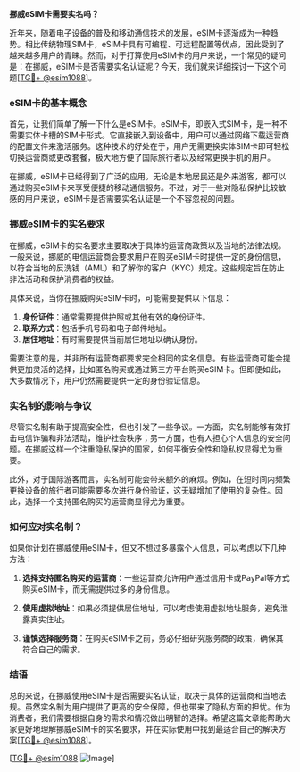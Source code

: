**挪威eSIM卡需要实名吗？**

近年来，随着电子设备的普及和移动通信技术的发展，eSIM卡逐渐成为一种趋势。相比传统物理SIM卡，eSIM卡具有可编程、可远程配置等优点，因此受到了越来越多用户的青睐。然而，对于打算使用eSIM卡的用户来说，一个常见的疑问是：在挪威，eSIM卡是否需要实名认证呢？今天，我们就来详细探讨一下这个问题[[TG💪+ @esim1088](https://t.me/s/esim1088)]。

### eSIM卡的基本概念

首先，让我们简单了解一下什么是eSIM卡。eSIM卡，即嵌入式SIM卡，是一种不需要实体卡槽的SIM卡形式。它直接嵌入到设备中，用户可以通过网络下载运营商的配置文件来激活服务。这种技术的好处在于，用户无需更换实体SIM卡即可轻松切换运营商或更改套餐，极大地方便了国际旅行者以及经常更换手机的用户。

在挪威，eSIM卡已经得到了广泛的应用。无论是本地居民还是外来游客，都可以通过购买eSIM卡来享受便捷的移动通信服务。不过，对于一些对隐私保护比较敏感的用户来说，eSIM卡是否需要实名认证是一个不容忽视的问题。

### 挪威eSIM卡的实名要求

在挪威，eSIM卡的实名要求主要取决于具体的运营商政策以及当地的法律法规。一般来说，挪威的电信运营商会要求用户在购买eSIM卡时提供一定的身份信息，以符合当地的反洗钱（AML）和了解你的客户（KYC）规定。这些规定旨在防止非法活动和保护消费者的权益。

具体来说，当你在挪威购买eSIM卡时，可能需要提供以下信息：

1. **身份证件**：通常需要提供护照或其他有效的身份证件。
2. **联系方式**：包括手机号码和电子邮件地址。
3. **居住地址**：有时需要提供当前居住地址以确认身份。

需要注意的是，并非所有运营商都要求完全相同的实名信息。有些运营商可能会提供更加灵活的选择，比如匿名购买或通过第三方平台购买eSIM卡。但即便如此，大多数情况下，用户仍然需要提供一定的身份验证信息。

### 实名制的影响与争议

尽管实名制有助于提高安全性，但也引发了一些争议。一方面，实名制能够有效打击电信诈骗和非法活动，维护社会秩序；另一方面，也有人担心个人信息的安全问题。在挪威这样一个注重隐私保护的国家，如何平衡安全性和隐私权显得尤为重要。

此外，对于国际游客而言，实名制可能会带来额外的麻烦。例如，在短时间内频繁更换设备的旅行者可能需要多次进行身份验证，这无疑增加了使用的复杂性。因此，选择一个支持匿名购买的运营商显得尤为重要。

### 如何应对实名制？

如果你计划在挪威使用eSIM卡，但又不想过多暴露个人信息，可以考虑以下几种方法：

1. **选择支持匿名购买的运营商**：一些运营商允许用户通过信用卡或PayPal等方式购买eSIM卡，而无需提供过多的身份信息。
   
2. **使用虚拟地址**：如果必须提供居住地址，可以考虑使用虚拟地址服务，避免泄露真实住址。

3. **谨慎选择服务商**：在购买eSIM卡之前，务必仔细研究服务商的政策，确保其符合自己的需求。

### 结语

总的来说，在挪威使用eSIM卡是否需要实名认证，取决于具体的运营商和当地法规。虽然实名制为用户提供了更高的安全保障，但也带来了隐私方面的担忧。作为消费者，我们需要根据自身的需求和情况做出明智的选择。希望这篇文章能帮助大家更好地理解挪威eSIM卡的实名要求，并在实际使用中找到最适合自己的解决方案[[TG💪+ @esim1088](https://t.me/s/esim1088)]。

[[TG💪+ @esim1088](https://t.me/s/esim1088) ![Image](https://i.postimg.cc/4NQfJmqS/Snipaste-2025-05-13-00-14-12.png)]